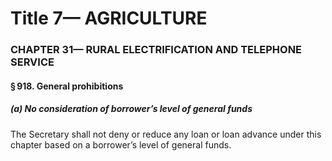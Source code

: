 
# Title 7— AGRICULTURE
### CHAPTER 31— RURAL ELECTRIFICATION AND TELEPHONE SERVICE
#### § 918. General prohibitions
##### (a) No consideration of borrower’s level of general funds

The Secretary shall not deny or reduce any loan or loan advance under this chapter based on a borrower’s level of general funds.
